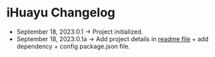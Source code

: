 # iHuayu Changelog

- September 18, 2023:0.1 -> Project initialized.
- September 18, 2023:0.1a -> Add project details in [readme file](README.md) + add dependency + config package.json file.
